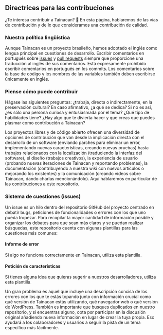 ## Directrices para las contribuciones

¿Te interesa contribuir a Tainacan? :muscle: En esta página, hablaremos de las vías de contribución y de lo que consideramos una contribución de calidad.

### Nuestra política lingüística
Aunque Tainacan es un proyecto brasileño, hemos adoptado el inglés como lengua principal en cuestiones de desarrollo. Escribir comentarios en portugués sobre [issues](https://github.com/tainacan/tainacan/issues) y [pull requests](https://github.com/tainacan/tainacan/pulls) siempre que proporcione una traducción al inglés de sus comentarios. Está expresamente prohibido escribir comentarios en portugués en los commits. Los comentarios sobre la base de código y los nombres de las variables también deben escribirse únicamente en inglés.

### Piense cómo puede contribuir

Hágase las siguientes preguntas: ¿trabaja, directa o indirectamente, en la preservación cultural? En caso afirmativo, ¿a qué se dedica? Si no es así, ¿es sólo una persona curiosa y entusiasmada por el tema? ¿Qué tipo de habilidades tiene? ¿Hay algo que te divierta hacer y que creas que puedes plasmar como contribución a Tainacan?

Los proyectos libres y de código abierto ofrecen una diversidad de opciones de contribución que van desde la implicación directa con el desarrollo de un software (enviando parches para eliminar un error, implementando nuevas características, creando nuevas pruebas) hasta trabajos relacionados con la localización (traduciendo la interfaz del software), el diseño (trabajos creativos), la experiencia de usuario (probando nuevas iteraciones de Tainacan y reportando problemas), la documentación (contribuyendo a nuestra wiki con nuevos artículos o mejorando los existentes) y la comunicación (creando vídeos sobre Tainacan, dando charlas mencionándolo). Aquí hablaremos en particular de las contribuciones a este repositorio.

### Sistema de cuestiones (issues)
Un issue es un hilo dentro del repositorio GitHub del proyecto centrado en debatir bugs, peticiones de funcionalidades o errores con los que uno pueda tropezar. Para recopilar la mayor cantidad de información posible y organizar los debates para que sean más claros y se puedan realizar búsquedas, este repositorio cuenta con algunas plantillas para las cuestiones más comunes:

#### Informe de error
Si algo no funciona correctamente en Tainacan, utiliza esta plantilla.
 
#### Petición de características
Si tienes alguna idea que quieras sugerir a nuestros desarrolladores, utiliza esta plantilla.

Un gran problema es aquel que incluye una descripción concisa de los errores con los que te estás topando junto con información crucial como qué versión de Tainacan estás utilizando, qué navegador web o qué versión de WordPress. También es importante que busques duplicados en nuestro repositorio, y si encuentras alguno, opta por participar en la discusión original añadiendo nueva información en lugar de crear la tuya propia. Eso ayudará a los colaboradores y usuarios a seguir la pista de un tema específico más fácilmente.
